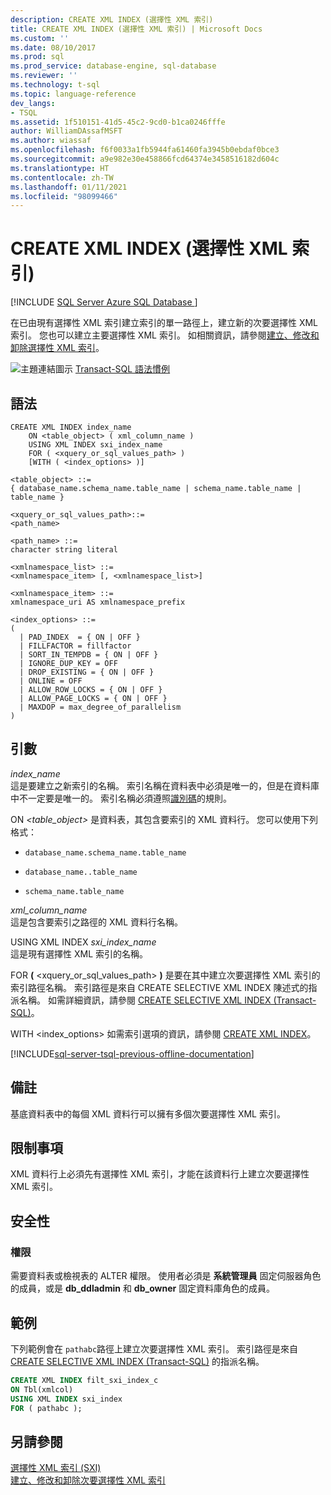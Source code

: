 ```yaml
---
description: CREATE XML INDEX (選擇性 XML 索引)
title: CREATE XML INDEX (選擇性 XML 索引) | Microsoft Docs
ms.custom: ''
ms.date: 08/10/2017
ms.prod: sql
ms.prod_service: database-engine, sql-database
ms.reviewer: ''
ms.technology: t-sql
ms.topic: language-reference
dev_langs:
- TSQL
ms.assetid: 1f510151-41d5-45c2-9cd0-b1ca0246fffe
author: WilliamDAssafMSFT
ms.author: wiassaf
ms.openlocfilehash: f6f0033a1fb5944fa61460fa3945b0ebdaf0bce3
ms.sourcegitcommit: a9e982e30e458866fcd64374e3458516182d604c
ms.translationtype: HT
ms.contentlocale: zh-TW
ms.lasthandoff: 01/11/2021
ms.locfileid: "98099466"
---
```

# <a name="create-xml-index-selective-xml-indexes"></a>CREATE XML INDEX (選擇性 XML 索引)
[!INCLUDE [SQL Server Azure SQL Database ](../../includes/applies-to-version/sql-asdb.md)]

  在已由現有選擇性 XML 索引建立索引的單一路徑上，建立新的次要選擇性 XML 索引。 您也可以建立主要選擇性 XML 索引。 如相關資訊，請參閱[建立、修改和卸除選擇性 XML 索引](../../relational-databases/xml/create-alter-and-drop-selective-xml-indexes.md)。  
  
 ![主題連結圖示](../../database-engine/configure-windows/media/topic-link.gif "主題連結圖示") [Transact-SQL 語法慣例](../../t-sql/language-elements/transact-sql-syntax-conventions-transact-sql.md)  
  
## <a name="syntax"></a>語法  
  
```syntaxsql
CREATE XML INDEX index_name  
    ON <table_object> ( xml_column_name )  
    USING XML INDEX sxi_index_name  
    FOR ( <xquery_or_sql_values_path> )  
    [WITH ( <index_options> )]  
  
<table_object> ::=   
{ database_name.schema_name.table_name | schema_name.table_name | table_name }  
  
<xquery_or_sql_values_path>::=   
<path_name>   
  
<path_name> ::=   
character string literal  
  
<xmlnamespace_list> ::=   
<xmlnamespace_item> [, <xmlnamespace_list>]  
  
<xmlnamespace_item> ::=   
xmlnamespace_uri AS xmlnamespace_prefix  
  
<index_options> ::=   
(    
  | PAD_INDEX  = { ON | OFF }  
  | FILLFACTOR = fillfactor  
  | SORT_IN_TEMPDB = { ON | OFF }  
  | IGNORE_DUP_KEY = OFF  
  | DROP_EXISTING = { ON | OFF }  
  | ONLINE = OFF  
  | ALLOW_ROW_LOCKS = { ON | OFF }  
  | ALLOW_PAGE_LOCKS = { ON | OFF }  
  | MAXDOP = max_degree_of_parallelism  
)  
```  
  
##  <a name="arguments"></a><a name="Arguments"></a> 引數  
 *index_name*  
 這是要建立之新索引的名稱。 索引名稱在資料表中必須是唯一的，但是在資料庫中不一定要是唯一的。 索引名稱必須遵照[識別碼](../../relational-databases/databases/database-identifiers.md)的規則。  
  
 ON *\<table_object>* 是資料表，其包含要索引的 XML 資料行。 您可以使用下列格式：  
  
-   `database_name.schema_name.table_name`  
  
-   `database_name..table_name`  
  
-   `schema_name.table_name`  
  
 *xml_column_name*  
 這是包含要索引之路徑的 XML 資料行名稱。  
  
 USING XML INDEX *sxi_index_name*  
 這是現有選擇性 XML 索引的名稱。  
  
 FOR **(** \<xquery_or_sql_values_path> **)** 是要在其中建立次要選擇性 XML 索引的索引路徑名稱。 索引路徑是來自 CREATE SELECTIVE XML INDEX 陳述式的指派名稱。 如需詳細資訊，請參閱 [CREATE SELECTIVE XML INDEX &#40;Transact-SQL&#41;](../../t-sql/statements/create-selective-xml-index-transact-sql.md)。  
  
 WITH \<index_options> 如需索引選項的資訊，請參閱 [CREATE XML INDEX](../../t-sql/statements/create-xml-index-selective-xml-indexes.md)。  
  
[!INCLUDE[sql-server-tsql-previous-offline-documentation](../../includes/sql-server-tsql-previous-offline-documentation.md)]

## <a name="remarks"></a>備註
 基底資料表中的每個 XML 資料行可以擁有多個次要選擇性 XML 索引。  
  
## <a name="limitations-and-restrictions"></a>限制事項  
 XML 資料行上必須先有選擇性 XML 索引，才能在該資料行上建立次要選擇性 XML 索引。  
  
## <a name="security"></a>安全性  
  
### <a name="permissions"></a>權限  
 需要資料表或檢視表的 ALTER 權限。 使用者必須是 **系統管理員** 固定伺服器角色的成員，或是 **db_ddladmin** 和 **db_owner** 固定資料庫角色的成員。  
  
## <a name="examples"></a>範例  
 下列範例會在 `pathabc`路徑上建立次要選擇性 XML 索引。 索引路徑是來自 [CREATE SELECTIVE XML INDEX &#40;Transact-SQL&#41;](../../t-sql/statements/create-selective-xml-index-transact-sql.md) 的指派名稱。  
  
```sql  
CREATE XML INDEX filt_sxi_index_c  
ON Tbl(xmlcol)  
USING XML INDEX sxi_index  
FOR ( pathabc );  
```  
  
## <a name="see-also"></a>另請參閱  
 [選擇性 XML 索引 &#40;SXI&#41;](../../relational-databases/xml/selective-xml-indexes-sxi.md)   
 [建立、修改和卸除次要選擇性 XML 索引](../../relational-databases/xml/create-alter-and-drop-secondary-selective-xml-indexes.md)  
  
  

